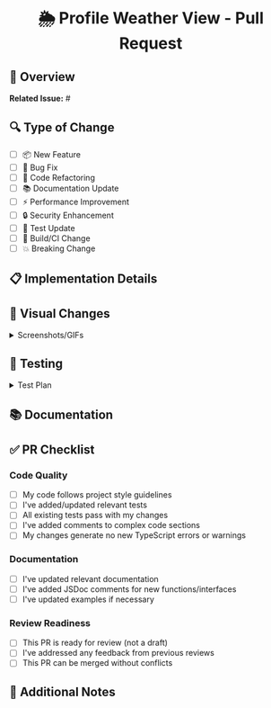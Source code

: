 <!--
Thank you for your contribution to Profile Weather View!
Please fill in this template to help reviewers understand your changes.
-->

<div align="center">

# 🌦️ Profile Weather View - Pull Request

</div>

## 📝 Overview

**Related Issue:** #<!-- Add issue number or n/a -->

<!-- Provide a concise description of what this PR accomplishes -->

## 🔍 Type of Change

<!-- Mark the types of changes introduced in this PR (mark all that apply) -->

- [ ] 📦 New Feature
- [ ] 🐛 Bug Fix
- [ ] 🧹 Code Refactoring
- [ ] 📚 Documentation Update
- [ ] ⚡ Performance Improvement
- [ ] 🔒 Security Enhancement
- [ ] 🧪 Test Update
- [ ] 🔨 Build/CI Change
- [ ] 💥 Breaking Change

## 📋 Implementation Details

<!-- Describe the implementation details and architecture decisions -->

## 📸 Visual Changes

<!-- If applicable, add before/after screenshots or GIFs -->

<details>
<summary>Screenshots/GIFs</summary>

<!-- Drag and drop your images here -->

</details>

## 🧪 Testing

<!-- Describe the tests you've added or the test strategy you used -->

<details>
<summary>Test Plan</summary>

<!-- Detail steps to test your changes -->

1.
2.
3.

</details>

## 📚 Documentation

<!-- Describe documentation updates or indicate why no docs changes were needed -->

## ✅ PR Checklist

### Code Quality
- [ ] My code follows project style guidelines
- [ ] I've added/updated relevant tests
- [ ] All existing tests pass with my changes
- [ ] I've added comments to complex code sections
- [ ] My changes generate no new TypeScript errors or warnings

### Documentation
- [ ] I've updated relevant documentation
- [ ] I've added JSDoc comments for new functions/interfaces
- [ ] I've updated examples if necessary

### Review Readiness
- [ ] This PR is ready for review (not a draft)
- [ ] I've addressed any feedback from previous reviews
- [ ] This PR can be merged without conflicts

## 📌 Additional Notes

<!-- Any information that might help reviewers or future maintainers understand your changes -->
